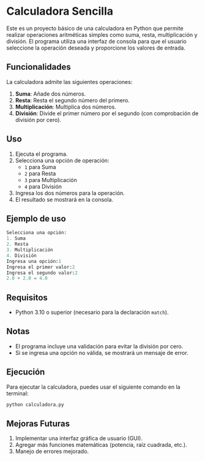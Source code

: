 
# Calculadora Sencilla

Este es un proyecto básico de una calculadora en Python que permite realizar operaciones aritméticas simples como suma, resta, multiplicación y división. El programa utiliza una interfaz de consola para que el usuario seleccione la operación deseada y proporcione los valores de entrada.

## Funcionalidades

La calculadora admite las siguientes operaciones:

1. **Suma**: Añade dos números.
2. **Resta**: Resta el segundo número del primero.
3. **Multiplicación**: Multiplica dos números.
4. **División**: Divide el primer número por el segundo (con comprobación de división por cero).

## Uso

1. Ejecuta el programa.
2. Selecciona una opción de operación:
   - `1` para Suma
   - `2` para Resta
   - `3` para Multiplicación
   - `4` para División
3. Ingresa los dos números para la operación.
4. El resultado se mostrará en la consola.


## Ejemplo de uso

```python
Selecciona una opción:
1. Suma
2. Resta
3. Multiplicación
4. División
Ingresa una opción:1
Ingresa el primer valor:2
Ingresa el segundo valor:2
2.0 + 2.0 = 4.0
```

## Requisitos

- Python 3.10 o superior (necesario para la declaración `match`).

## Notas

- El programa incluye una validación para evitar la división por cero.
- Si se ingresa una opción no válida, se mostrará un mensaje de error.

## Ejecución

Para ejecutar la calculadora, puedes usar el siguiente comando en la terminal:

```bash
python calculadora.py
```


## Mejoras Futuras
1. Implementar una interfaz gráfica de usuario (GUI).
2. Agregar más funciones matemáticas (potencia, raíz cuadrada, etc.).
2. Manejo de errores mejorado.
